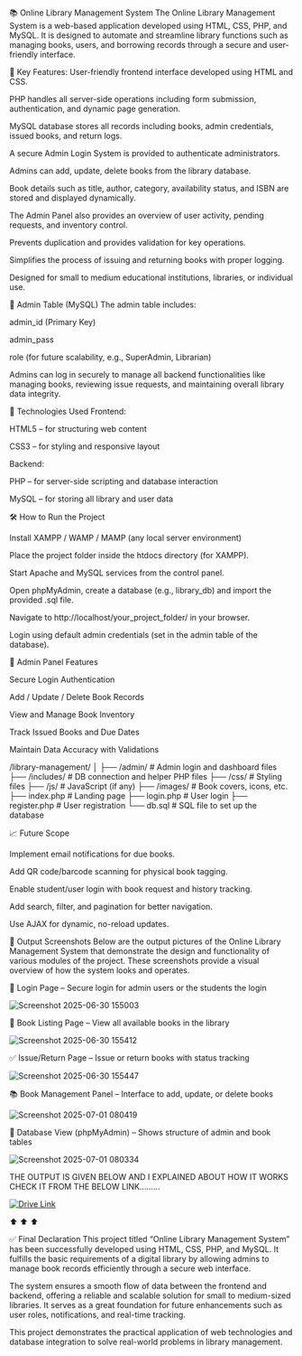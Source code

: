 📚 Online Library Management System
The Online Library Management System is a web-based application developed using HTML, CSS, PHP, and MySQL. It is designed to automate and streamline library functions such as managing books, users, and borrowing records through a secure and user-friendly interface.

🔧 Key Features:
User-friendly frontend interface developed using HTML and CSS.

PHP handles all server-side operations including form submission, authentication, and dynamic page generation.

MySQL database stores all records including books, admin credentials, issued books, and return logs.

A secure Admin Login System is provided to authenticate administrators.

Admins can add, update, delete books from the library database.

Book details such as title, author, category, availability status, and ISBN are stored and displayed dynamically.

The Admin Panel also provides an overview of user activity, pending requests, and inventory control.

Prevents duplication and provides validation for key operations.

Simplifies the process of issuing and returning books with proper logging.

Designed for small to medium educational institutions, libraries, or individual use.

📁 Admin Table (MySQL)
The admin table includes:

admin_id (Primary Key)

admin_pass

role (for future scalability, e.g., SuperAdmin, Librarian)

Admins can log in securely to manage all backend functionalities like managing books, reviewing issue requests, and maintaining overall library data integrity.

🚀 Technologies Used
Frontend:

HTML5 – for structuring web content

CSS3 – for styling and responsive layout

Backend:

PHP – for server-side scripting and database interaction

MySQL – for storing all library and user data

🛠️ How to Run the Project

Install XAMPP / WAMP / MAMP (any local server environment)

Place the project folder inside the htdocs directory (for XAMPP).

Start Apache and MySQL services from the control panel.

Open phpMyAdmin, create a database (e.g., library_db) and import the provided .sql file.

Navigate to http://localhost/your_project_folder/ in your browser.

Login using default admin credentials (set in the admin table of the database).

👤 Admin Panel Features

Secure Login Authentication

Add / Update / Delete Book Records

View and Manage Book Inventory

Track Issued Books and Due Dates

Maintain Data Accuracy with Validations

/library-management/
│
├── /admin/         # Admin login and dashboard files
├── /includes/      # DB connection and helper PHP files
├── /css/           # Styling files
├── /js/            # JavaScript (if any)
├── /images/        # Book covers, icons, etc.
├── index.php       # Landing page
├── login.php       # User login
├── register.php    # User registration
└── db.sql          # SQL file to set up the database

📈 Future Scope

Implement email notifications for due books.

Add QR code/barcode scanning for physical book tagging.

Enable student/user login with book request and history tracking.

Add search, filter, and pagination for better navigation.

Use AJAX for dynamic, no-reload updates.

📸 Output Screenshots
Below are the output pictures of the Online Library Management System that demonstrate the design and functionality of various modules of the project. 
These screenshots provide a visual overview of how the system looks and operates.

🔐  Login Page – Secure login for admin users or the students  the login 

 ![Screenshot 2025-06-30 155003](https://github.com/user-attachments/assets/c912fae0-6911-4b7d-bac1-3882fd7db73d)
 

 📄 Book Listing Page – View all available books in the library

 ![Screenshot 2025-06-30 155412](https://github.com/user-attachments/assets/18a22199-03e3-4ed5-baf0-6f24bf8056db)

  
 ✅ Issue/Return Page – Issue or return books with status tracking

![Screenshot 2025-06-30 155447](https://github.com/user-attachments/assets/9ed24912-0c1c-4544-864f-815da112f2db)


📚 Book Management Panel – Interface to add, update, or delete books

![Screenshot 2025-07-01 080419](https://github.com/user-attachments/assets/7e6ec250-c993-4a22-a496-21e81480c4c6)


🧾 Database View (phpMyAdmin) – Shows structure of admin and book tables

![Screenshot 2025-07-01 080334](https://github.com/user-attachments/assets/306ea42c-757a-4ea0-a72c-d1ba634f1fc8)

THE OUTPUT IS GIVEN BELOW AND I EXPLAINED ABOUT HOW IT WORKS CHECK IT FROM THE BELOW LINK.........

[![Drive Link](https://img.shields.io/badge/Download-GoogleDrive-green?logo=google-drive)](https://drive.google.com/file/d/1KpMWDqUw5yzES7to6aUVnCWq8SdVs0lB/view?usp=drive_link)

⬆️ ⬆️ ⬆️

✅ Final Declaration
This project titled “Online Library Management System” has been successfully developed using HTML, CSS, PHP, and MySQL. It fulfills the basic requirements of a digital library by allowing admins to manage book records efficiently through a secure web interface.

The system ensures a smooth flow of data between the frontend and backend, offering a reliable and scalable solution for small to medium-sized libraries. It serves as a great foundation for future enhancements such as user roles, notifications, and real-time tracking.

This project demonstrates the practical application of web technologies and database integration to solve real-world problems in library management.


